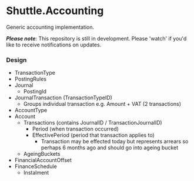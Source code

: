 # Shuttle.Accounting
Generic accounting implementation.

***Please note***: This repository is still in development.  Please 'watch' if you'd like to receive notifications on updates.

### Design

- TransactionType
- PostingRules
- Journal
  - PostingId
- JournalTransaction (TransactionTypeID)
  - Groups individual transaction e.g. Amount + VAT (2 transactions)
- AccountType
- Account
  - Transactions (contains JournalID / TransactionJournalID)
    - Period (when transaction occurred)
    - EffectivePeriod (period that transaction applies to)
      - Transaction may be effected today but represents arrears so perhaps 6 months ago and should go into ageing bucket
  - AgeingBuckets
- FinancialAccountOffset
- FinanceSchedule
  - Instalment
